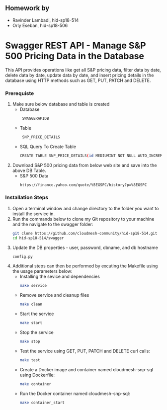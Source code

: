 ## Homework by
- Ravinder Lambadi, hid-sp18-514
- Orly Eseban, hid-sp18-506
# Swagger REST API - Manage S&P 500 Pricing Data in the Database

This API provides operations like get all S&P pricing data, filter data by date, delete data by date, update data by date, and insert pricing details in the database using HTTP methods such as GET, PUT, PATCH and DELETE.

### Prerequiste

1. Make sure below database and table is created
    - Database
      ```sh
       SWAGGERAPIDB
       ```
    - Table
      ```sh
       SNP_PRICE_DETAILS
       ``` 
     - SQL Query To Create Table
       ```sh
       CREATE TABLE SNP_PRICE_DETAILS(id MEDIUMINT NOT NULL AUTO_INCREMENT, Date DATE, Open FLOAT, High FLOAT, Low FLOAT, Close FLOAT,  AdjClose FLOAT, Volume BIGINT, PRIMARY KEY (id))
       ```  
2. Download S&P 500 pricing data from below web site and save into the above DB Table.
     - S&P 500 Data
       ```sh
       https://finance.yahoo.com/quote/%5EGSPC/history?p=%5EGSPC
        ``` 
### Installation Steps
1. Open a terminal window and change directory to the folder you want to install the service in.
2. Run the commands below to clone my Git repository to your machine and the navigate to the swagger folder: 
    ```sh
    git clone https://github.com/cloudmesh-community/hid-sp18-514.git
    cd hid-sp18-514/swagger
    ```
3. Update the DB properties - user, password, dbname, and db hostname
	```sh
    config.py
    ```
4. Additional steps can then be performed by excuting the Makefile using the usage parameters below:
    -  Installing the sevice and dependencies
        ```sh
        make service
        ```
    -  Remove service and cleanup files
        ```sh
        make clean
        ```
    -  Start the service
        ```sh
        make start
        ```
    -  Stop the service
        ```sh
        make stop
        ```
    -  Test the service using GET, PUT, PATCH and DELETE curl calls:
        ```sh
        make test
        ```
    -  Create a Docker image and container named cloudmesh-snp-sql using Dockerfile:
        ```sh
        make container
        ```
    -  Run the Docker container named cloudmesh-snp-sql:
        ```sh
        make container_start
        ```
